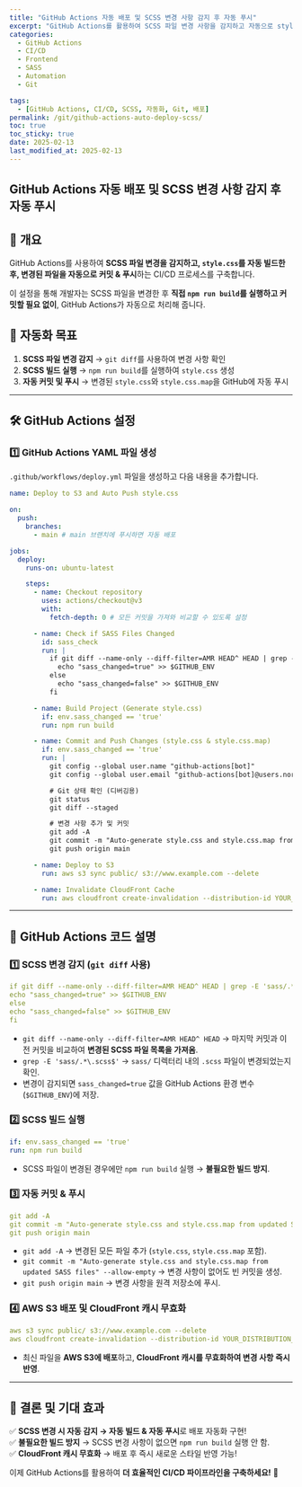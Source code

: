 ```yaml
---
title: "GitHub Actions 자동 배포 및 SCSS 변경 사항 감지 후 자동 푸시"
excerpt: "GitHub Actions를 활용하여 SCSS 파일 변경 사항을 감지하고 자동으로 style.css를 빌드 및 푸시하는 방법을 설명합니다. CI/CD 자동화를 통해 효율적인 개발 환경을 구축해 보세요."
categories:
  - GitHub Actions
  - CI/CD
  - Frontend
  - SASS
  - Automation
  - Git

tags:
  - [GitHub Actions, CI/CD, SCSS, 자동화, Git, 배포]
permalink: /git/github-actions-auto-deploy-scss/
toc: true
toc_sticky: true
date: 2025-02-13
last_modified_at: 2025-02-13
---
```


## GitHub Actions 자동 배포 및 SCSS 변경 사항 감지 후 자동 푸시

## 📌 개요

GitHub Actions를 사용하여 **SCSS 파일 변경을 감지하고, `style.css`를 자동 빌드한 후, 변경된 파일을 자동으로 커밋 & 푸시**하는 CI/CD 프로세스를 구축합니다.

이 설정을 통해 개발자는 SCSS 파일을 변경한 후 **직접 `npm run build`를 실행하고 커밋할 필요 없이**, GitHub Actions가 자동으로 처리해 줍니다.

## 🚀 자동화 목표

1. **SCSS 파일 변경 감지** → `git diff`를 사용하여 변경 사항 확인
2. **SCSS 빌드 실행** → `npm run build`를 실행하여 `style.css` 생성
3. **자동 커밋 및 푸시** → 변경된 `style.css`와 `style.css.map`을 GitHub에 자동 푸시

---

## 🛠 GitHub Actions 설정

### 1️⃣ **GitHub Actions YAML 파일 생성**

`.github/workflows/deploy.yml` 파일을 생성하고 다음 내용을 추가합니다.

```yaml
name: Deploy to S3 and Auto Push style.css

on:
  push:
    branches:
      - main # main 브랜치에 푸시하면 자동 배포

jobs:
  deploy:
    runs-on: ubuntu-latest

    steps:
      - name: Checkout repository
        uses: actions/checkout@v3
        with:
          fetch-depth: 0 # 모든 커밋을 가져와 비교할 수 있도록 설정

      - name: Check if SASS Files Changed
        id: sass_check
        run: |
          if git diff --name-only --diff-filter=AMR HEAD^ HEAD | grep -E 'sass/.*\.scss$'; then
            echo "sass_changed=true" >> $GITHUB_ENV
          else
            echo "sass_changed=false" >> $GITHUB_ENV
          fi

      - name: Build Project (Generate style.css)
        if: env.sass_changed == 'true'
        run: npm run build

      - name: Commit and Push Changes (style.css & style.css.map)
        if: env.sass_changed == 'true'
        run: |
          git config --global user.name "github-actions[bot]"
          git config --global user.email "github-actions[bot]@users.noreply.github.com"

          # Git 상태 확인 (디버깅용)
          git status
          git diff --staged

          # 변경 사항 추가 및 커밋
          git add -A
          git commit -m "Auto-generate style.css and style.css.map from updated SASS files" --allow-empty
          git push origin main

      - name: Deploy to S3
        run: aws s3 sync public/ s3://www.example.com --delete

      - name: Invalidate CloudFront Cache
        run: aws cloudfront create-invalidation --distribution-id YOUR_DISTRIBUTION_ID --paths "/*"
```

---

## 📝 **GitHub Actions 코드 설명**

### 1️⃣ **SCSS 변경 감지** (`git diff` 사용)

```yaml
if git diff --name-only --diff-filter=AMR HEAD^ HEAD | grep -E 'sass/.*\.scss$'; then
echo "sass_changed=true" >> $GITHUB_ENV
else
echo "sass_changed=false" >> $GITHUB_ENV
fi
```

- `git diff --name-only --diff-filter=AMR HEAD^ HEAD` → 마지막 커밋과 이전 커밋을 비교하여 **변경된 SCSS 파일 목록을 가져옴**.
- `grep -E 'sass/.*\.scss$'` → `sass/` 디렉터리 내의 `.scss` 파일이 변경되었는지 확인.
- 변경이 감지되면 `sass_changed=true` 값을 GitHub Actions 환경 변수(`$GITHUB_ENV`)에 저장.

### 2️⃣ **SCSS 빌드 실행**

```yaml
if: env.sass_changed == 'true'
run: npm run build
```

- SCSS 파일이 변경된 경우에만 `npm run build` 실행 → **불필요한 빌드 방지**.

### 3️⃣ **자동 커밋 & 푸시**

```yaml
git add -A
git commit -m "Auto-generate style.css and style.css.map from updated SASS files" --allow-empty
git push origin main
```

- `git add -A` → 변경된 모든 파일 추가 (`style.css`, `style.css.map` 포함).
- `git commit -m "Auto-generate style.css and style.css.map from updated SASS files" --allow-empty` → 변경 사항이 없어도 빈 커밋을 생성.
- `git push origin main` → 변경 사항을 원격 저장소에 푸시.

### 4️⃣ **AWS S3 배포 및 CloudFront 캐시 무효화**

```yaml
aws s3 sync public/ s3://www.example.com --delete
aws cloudfront create-invalidation --distribution-id YOUR_DISTRIBUTION_ID --paths "/*"
```

- 최신 파일을 **AWS S3에 배포**하고, **CloudFront 캐시를 무효화하여 변경 사항 즉시 반영**.

---

## 🎯 **결론 및 기대 효과**

✅ **SCSS 변경 시 자동 감지 → 자동 빌드 & 자동 푸시**로 배포 자동화 구현!  
✅ **불필요한 빌드 방지** → SCSS 변경 사항이 없으면 `npm run build` 실행 안 함.  
✅ **CloudFront 캐시 무효화** → 배포 후 즉시 새로운 스타일 반영 가능!

이제 GitHub Actions를 활용하여 **더 효율적인 CI/CD 파이프라인을 구축하세요!** 🚀

